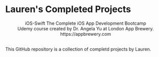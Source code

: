 # Lauren's Completed Projects
<p align="center">
iOS-Swift The Complete iOS App Development Bootcamp<br/>    
Udemy course created by Dr. Angela Yu at London App Brewery.<br/>
https://appbrewery.com<br/>
</p><br/>
This GitHub repository is a collection of completd projects by Lauren. 
